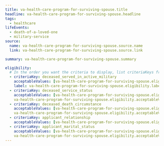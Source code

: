 ```yaml
---
title: va-health-care-program-for-surviving-spouse.title
headline: va-health-care-program-for-surviving-spouse.headline
tags:
  - healthcare
lifeEvents:
  - death-of-a-loved-one
  - military-service
source:
  name: va-health-care-program-for-surviving-spouse.source.name
  link: va-health-care-program-for-surviving-spouse.source.link

summary: va-health-care-program-for-surviving-spouse.summary

eligibility:
  # In the order you want the criteria to display, list criteriaKeys from the csv here, each followed by a comma-separated list of which values indicate eligibility for that criteria. Wrap individual values in quotes if they have inner commas.
  - criteriaKey: deceased_served_in_active_military
    acceptableValues: [va-health-care-program-for-surviving-spouse.eligibility.acceptableValues]
    label: va-health-care-program-for-surviving-spouse.eligibility.label
  - criteriaKey: deceased_service_status
    acceptableValues: [va-health-care-program-for-surviving-spouse.eligibility.acceptableValues1, 
    va-health-care-program-for-surviving-spouse.eligibility.acceptableValues2]
  - criteriaKey: deceased_death_circumstance
    acceptableValues: [va-health-care-program-for-surviving-spouse.eligibility.acceptableValues3, 
    va-health-care-program-for-surviving-spouse.eligibility.acceptableValues4]
  - criteriaKey: applicant_relationship
    acceptableValues: [va-health-care-program-for-surviving-spouse.eligibility.acceptableValues5]
  - criteriaKey: applicant_marital_status
    acceptableValues: [va-health-care-program-for-surviving-spouse.eligibility.acceptableValues6, 
    va-health-care-program-for-surviving-spouse.eligibility.acceptableValues7]
---
```

